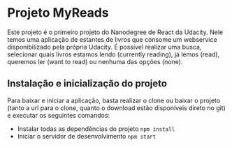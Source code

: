 # Projeto MyReads

Este projeto é o primeiro projeto do Nanodegree de React da Udacity.
Nele temos uma aplicação de estantes de livros que consome um webservice disponibilizado pela própria Udacity.
É possível realizar uma busca, selecionar quais livros estamos lendo (currently reading), já lemos (read), queremos ler (want to read) ou nenhuma das opções (none).

## Instalação e inicialização do projeto

Para baixar e iniciar a aplicação, basta realizar o clone ou baixar o projeto (tanto a url para o clone, quanto o download estão disponíveis direto no git) e executar os seguintes comandos:

* Instalar todas as dependências do projeto `npm install`
* Iniciar o servidor de desenvolvimento `npm start`
